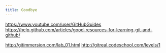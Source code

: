 ```yaml
---
title: Goodbye
---
```


https://www.youtube.com/user/GitHubGuides
https://help.github.com/articles/good-resources-for-learning-git-and-github/

http://gitimmersion.com/lab_01.html
http://gitreal.codeschool.com/levels/1
